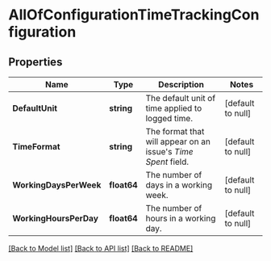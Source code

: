 # AllOfConfigurationTimeTrackingConfiguration

## Properties
Name | Type | Description | Notes
------------ | ------------- | ------------- | -------------
**DefaultUnit** | **string** | The default unit of time applied to logged time. | [default to null]
**TimeFormat** | **string** | The format that will appear on an issue&#x27;s *Time Spent* field. | [default to null]
**WorkingDaysPerWeek** | **float64** | The number of days in a working week. | [default to null]
**WorkingHoursPerDay** | **float64** | The number of hours in a working day. | [default to null]

[[Back to Model list]](../README.md#documentation-for-models) [[Back to API list]](../README.md#documentation-for-api-endpoints) [[Back to README]](../README.md)

